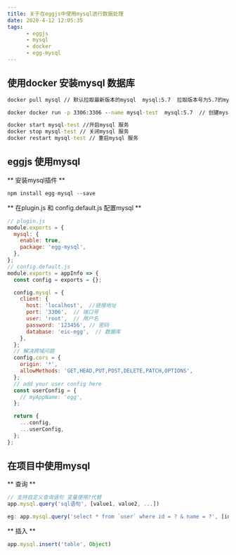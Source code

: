 ```yaml
---
title: 关于在eggjs中使用mysql进行数据处理
date: 2020-4-12 12:05:35
tags:
      - eggjs
      - mysql
      - docker
      - egg-mysql
---
```



## 使用docker 安装mysql 数据库

~~~cmd
docker pull mysql // 默认拉取最新版本的mysql  mysql:5.7  拉取版本号为5.7的mysql

docker docker run -p 3306:3306 --name mysql-test  mysql:5.7  // 创建mysql容器 并启动

docker start mysql-test //开启mysql 服务
docker stop mysql-test // 关闭mysql 服务
docker restart mysql-test // 重启mysql 服务
~~~

## eggjs 使用mysql

** 安装mysql插件 **

~~~js
npm install egg-mysql --save
~~~

** 在plugin.js 和 config.default.js 配置mysql **

~~~js
// plugin.js
module.exports = {
  mysql: {
    enable: true,
    package: 'egg-mysql',
  },
};
// config.default.js
module.exports = appInfo => {
  const config = exports = {};

  config.mysql = {
    client: {
      host: 'localhost',  //链接地址
      port: '3306',  // 端口号
      user: 'root',  // 用户名
      password: '123456', // 密码
      database: 'eic-egg',  // 数据库
    },
  };
  // 解决跨域问题
  config.cors = {
    origin: '*',
    allowMethods: 'GET,HEAD,PUT,POST,DELETE,PATCH,OPTIONS',
  };
  // add your user config here
  const userConfig = {
    // myAppName: 'egg',
  };

  return {
    ...config,
    ...userConfig,
  };
};
~~~
## 在项目中使用mysql

** 查询 **
~~~js
// 支持自定义查询语句 变量使用?代替
app.mysql.query('sql语句', [value1, value2, ...])

eg: app.mysql.query('select * from `user` where id = ? & name = ?', [id, name])
~~~
** 插入 **

~~~js
app.mysql.insert('table', Object)
~~~
